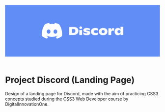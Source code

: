 <div align="center">
  <a href="https://joseferreira-dev.github.io/dio-project-discord/"><img src="banner.jpg"></a>
</div>
<br>

# Project Discord (Landing Page)

Design of a landing page for Discord, made with the aim of practicing CSS3 concepts studied during the CSS3 Web Developer course by DigitalInnovationOne.